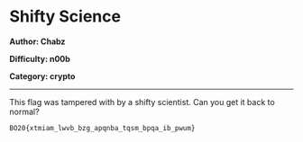 # Shifty Science
**Author: Chabz**

**Difficulty: n00b**

**Category: crypto**

---

This flag was tampered with by a shifty scientist.
Can you get it back to normal?

```
BO20{xtmiam_lwvb_bzg_apqnba_tqsm_bpqa_ib_pwum}
```
